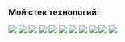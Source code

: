 ### Мой стек технологий:

<img src="https://img.shields.io/badge/HTML-D8BFD8?style=for-the-badge&logo=html5&logoColor=black"/> <img src="https://img.shields.io/badge/css3-DDA0DD?style=for-the-badge&logo=html5&logoColor=black"/> <img src="https://img.shields.io/badge/react-EE82EE?style=for-the-badge&logo=html5&logoColor=black"/> <img src="https://img.shields.io/badge/javascript-DA70D6?style=for-the-badge&logo=html5&logoColor=black"/> <img src="https://img.shields.io/badge/typescript-BA55D3?style=for-the-badge&logo=html5&logoColor=black"/> <img src="https://img.shields.io/badge/cypress-9370DB?style=for-the-badge&logo=html5&logoColor=black"/> <img src="https://img.shields.io/badge/express-9400D3?style=for-the-badge&logo=html5&logoColor=black"/> <img src="https://img.shields.io/badge/webpack-9400D3?style=for-the-badge&logo=html5&logoColor=black"/> <img src="https://img.shields.io/badge/redux-9400D3?style=for-the-badge&logo=html5&logoColor=black"/> <img src="https://img.shields.io/badge/NodeJS-9400D3?style=for-the-badge&logo=node.js&logoColor=black"/> <img src="https://img.shields.io/badge/postgresql-9400D3?style=for-the-badge&logo=node.js&logoColor=black"/>
